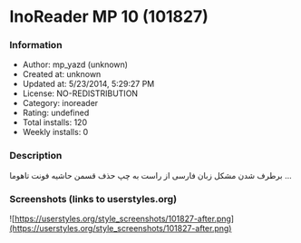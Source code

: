 # InoReader MP 10 (101827)

### Information
- Author: mp_yazd (unknown)
- Created at: unknown
- Updated at: 5/23/2014, 5:29:27 PM
- License: NO-REDISTRIBUTION
- Category: inoreader
- Rating: undefined
- Total installs: 120
- Weekly installs: 0


### Description
برطرف شدن مشکل زبان فارسی از راست به چپ
حذف قسمن حاشیه
فونت تاهوما ...


### Screenshots (links to userstyles.org)
![https://userstyles.org/style_screenshots/101827-after.png](https://userstyles.org/style_screenshots/101827-after.png)


